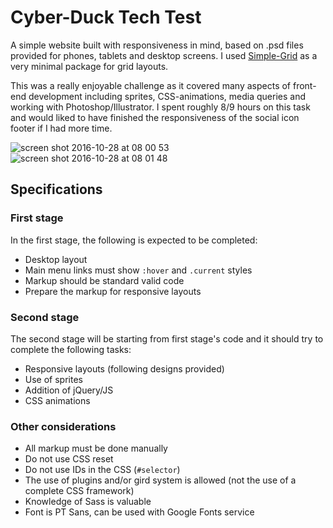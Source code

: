 Cyber-Duck Tech Test
===================

A simple website built with responsiveness in mind, based on .psd files provided for phones, tablets and desktop screens. I used [Simple-Grid](https://github.com/ThisIsDallas/Simple-Grid) as a very minimal package for grid layouts.

This was a really enjoyable challenge as it covered many aspects of front-end development including sprites, CSS-animations, media queries and working with Photoshop/Illustrator. I spent roughly 8/9 hours on this task and would liked to have finished the responsiveness of the social icon footer if I had more time.

![screen shot 2016-10-28 at 08 00 53](https://cloud.githubusercontent.com/assets/18379191/19813183/63a2d1e0-9d30-11e6-9af1-2255a7f478c4.png)
![screen shot 2016-10-28 at 08 01 48](https://cloud.githubusercontent.com/assets/18379191/19813182/63a23ed8-9d30-11e6-9a5c-fe4a3bfb470b.png)

Specifications
-------------
### First stage
In the first stage, the following is expected to be completed:
- Desktop layout
- Main menu links must show `:hover` and `.current` styles
- Markup should be standard valid code
- Prepare the markup for responsive layouts

### Second stage
The second stage will be starting from first stage's code and it should try to complete the following tasks:
- Responsive layouts (following designs provided)
- Use of sprites
- Addition of jQuery/JS
- CSS animations

### Other considerations
- All markup must be done manually
- Do not use CSS reset
- Do not use IDs in the CSS (`#selector`)
- The use of plugins and/or gird system is allowed (not the use of a complete CSS framework)
- Knowledge of Sass is valuable
- Font is PT Sans, can be used with Google Fonts service

